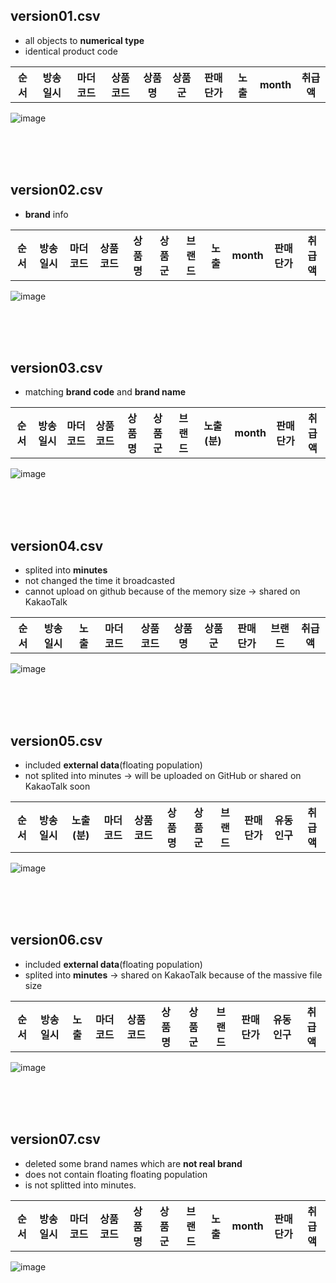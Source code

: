 ## version01.csv
- all objects to **numerical type**
- identical product code  
<table>
  <tr>
    <th>순서</th>
    <th>방송일시</th>
    <th>마더코드</th>
    <th>상품코드</th>
    <th>상품명</th>
    <th>상품군</th>
    <th>판매단가</th>
    <th>노출</th>
    <th>month</th>
    <th>취급액</th>
  </tr>
</table>

![image](https://user-images.githubusercontent.com/52376448/91631930-643c2780-ea18-11ea-87f7-70b40df53504.png)



<br><br><br>
## version02.csv
- **brand** info
<table>
  <tr>
    <th>순서</th>
    <th>방송일시</th>
    <th>마더코드</th>
    <th>상품코드</th>
    <th>상품명</th>
    <th>상품군</th>
    <th>브랜드</th>
    <th>노출</th>
    <th>month</th>
    <th>판매단가</th>
    <th>취급액</th>
  </tr>
</table>

![image](https://user-images.githubusercontent.com/52376448/91631952-8d5cb800-ea18-11ea-8873-54959da6bbf4.png)



<br><br><br>
## version03.csv
- matching **brand code** and **brand name**
<table>
  <tr>
    <th>순서</th>
    <th>방송일시</th>
    <th>마더코드</th>
    <th>상품코드</th>
    <th>상품명</th>
    <th>상품군</th>
    <th>브랜드</th>
    <th>노출(분)</th>
    <th>month</th>
    <th>판매단가</th>
    <th>취급액</th>
  </tr>
</table>

![image](https://user-images.githubusercontent.com/52376448/92242566-efc32600-eefa-11ea-9a87-d329590bf804.png)



<br><br><br>
## version04.csv
- splited into **minutes**
- not changed the time it broadcasted
- cannot upload on github because of the memory size -> shared on KakaoTalk
<table>
  <tr>
    <th>순서</th>
    <th>방송일시</th>
    <th>노출</th>
    <th>마더코드</th>
    <th>상품코드</th>
    <th>상품명</th>
    <th>상품군</th>
    <th>판매단가</th>
    <th>브랜드</th>
    <th>취급액</th>
  </tr>
</table>

![image](https://user-images.githubusercontent.com/52376448/92242872-70822200-eefb-11ea-85fc-1d282de4182e.png)



<br><br><br>
## version05.csv
- included **external data**(floating population)
- not splited into minutes -> will be uploaded on GitHub or shared on KakaoTalk soon
<table>
  <tr>
    <th>순서</th>
    <th>방송일시</th>
    <th>노출(분)</th>
    <th>마더코드</th>
    <th>상품코드</th>
    <th>상품명</th>
    <th>상품군</th>
    <th>브랜드</th>
    <th>판매단가</th>
    <th>유동인구</th>
    <th>취급액</th>
  </tr>
</table>

![image](https://user-images.githubusercontent.com/52376448/92242630-09fd0400-eefb-11ea-8500-1e994839965a.png)



<br><br><br>
## version06.csv
- included **external data**(floating population)
- splited into **minutes** -> shared on KakaoTalk because of the massive file size
<table>
  <tr>
    <th>순서</th>
    <th>방송일시</th>
    <th>노출</th>
    <th>마더코드</th>
    <th>상품코드</th>
    <th>상품명</th>
    <th>상품군</th>
    <th>브랜드</th>
    <th>판매단가</th>
    <th>유동인구</th>
    <th>취급액</th>
  </tr>
</table>

![image](https://user-images.githubusercontent.com/52376448/92242957-94456800-eefb-11ea-8601-9336d5d549a0.png)



<br><br><br>
## version07.csv
- deleted some brand names which are **not real brand**
- does not contain floating floating population
- is not splitted into minutes.
<table>
  <tr>
    <th>순서</th>
    <th>방송일시</th>
    <th>마더코드</th>    
    <th>상품코드</th>
    <th>상품명</th>
    <th>상품군</th>
    <th>브랜드</th>
    <th>노출</th>
    <th>month</th>
    <th>판매단가</th>
    <th>취급액</th>
  </tr>
</table>

![image](https://user-images.githubusercontent.com/52376448/92242675-1e410100-eefb-11ea-8977-31c5306ca820.png)


